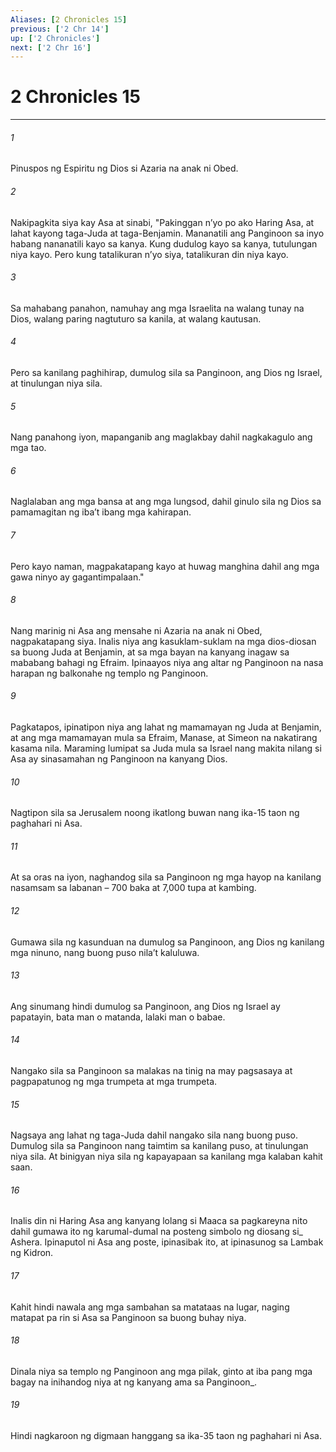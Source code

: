 ```yaml
---
Aliases: [2 Chronicles 15]
previous: ['2 Chr 14']
up: ['2 Chronicles']
next: ['2 Chr 16']
---
```

# 2 Chronicles 15

***






















###### 1 










Pinuspos ng Espiritu ng Dios si Azaria na anak ni Obed. 





















###### 2 










Nakipagkita siya kay Asa at sinabi, "Pakinggan nʼyo po ako Haring Asa, at lahat kayong taga-Juda at taga-Benjamin. Mananatili ang Panginoon sa inyo habang nananatili kayo sa kanya. Kung dudulog kayo sa kanya, tutulungan niya kayo. Pero kung tatalikuran nʼyo siya, tatalikuran din niya kayo. 





















###### 3 










Sa mahabang panahon, namuhay ang mga Israelita na walang tunay na Dios, walang paring nagtuturo sa kanila, at walang kautusan. 





















###### 4 










Pero sa kanilang paghihirap, dumulog sila sa Panginoon, ang Dios ng Israel, at tinulungan niya sila. 





















###### 5 










Nang panahong iyon, mapanganib ang maglakbay dahil nagkakagulo ang mga tao. 





















###### 6 










Naglalaban ang mga bansa at ang mga lungsod, dahil ginulo sila ng Dios sa pamamagitan ng ibaʼt ibang mga kahirapan. 





















###### 7 










Pero kayo naman, magpakatapang kayo at huwag manghina dahil ang mga gawa ninyo ay gagantimpalaan." 





















###### 8 










Nang marinig ni Asa ang mensahe ni Azaria na anak ni Obed, nagpakatapang siya. Inalis niya ang kasuklam-suklam na mga dios-diosan sa buong Juda at Benjamin, at sa mga bayan na kanyang inagaw sa mababang bahagi ng Efraim. Ipinaayos niya ang altar ng Panginoon na nasa harapan ng balkonahe ng templo ng Panginoon. 





















###### 9 










Pagkatapos, ipinatipon niya ang lahat ng mamamayan ng Juda at Benjamin, at ang mga mamamayan mula sa Efraim, Manase, at Simeon na nakatirang kasama nila. Maraming lumipat sa Juda mula sa Israel nang makita nilang si Asa ay sinasamahan ng Panginoon na kanyang Dios. 





















###### 10 










Nagtipon sila sa Jerusalem noong ikatlong buwan nang ika-15 taon ng paghahari ni Asa. 





















###### 11 










At sa oras na iyon, naghandog sila sa Panginoon ng mga hayop na kanilang nasamsam sa labanan – 700 baka at 7,000 tupa at kambing. 





















###### 12 










Gumawa sila ng kasunduan na dumulog sa Panginoon, ang Dios ng kanilang mga ninuno, nang buong puso nilaʼt kaluluwa. 





















###### 13 










Ang sinumang hindi dumulog sa Panginoon, ang Dios ng Israel ay papatayin, bata man o matanda, lalaki man o babae. 





















###### 14 










Nangako sila sa Panginoon sa malakas na tinig na may pagsasaya at pagpapatunog ng mga trumpeta at mga trumpeta. 





















###### 15 










Nagsaya ang lahat ng taga-Juda dahil nangako sila nang buong puso. Dumulog sila sa Panginoon nang taimtim sa kanilang puso, at tinulungan niya sila. At binigyan niya sila ng kapayapaan sa kanilang mga kalaban kahit saan. 





















###### 16 










Inalis din ni Haring Asa ang kanyang lolang si Maaca sa pagkareyna nito dahil gumawa ito ng karumal-dumal na posteng simbolo ng diosang si_ Ashera. Ipinaputol ni Asa ang poste, ipinasibak ito, at ipinasunog sa Lambak ng Kidron. 





















###### 17 










Kahit hindi nawala ang mga sambahan sa matataas na lugar, naging matapat pa rin si Asa sa Panginoon sa buong buhay niya. 





















###### 18 










Dinala niya sa templo ng Panginoon ang mga pilak, ginto at iba pang mga bagay na inihandog niya at ng kanyang ama sa Panginoon_. 





















###### 19 










Hindi nagkaroon ng digmaan hanggang sa ika-35 taon ng paghahari ni Asa.
